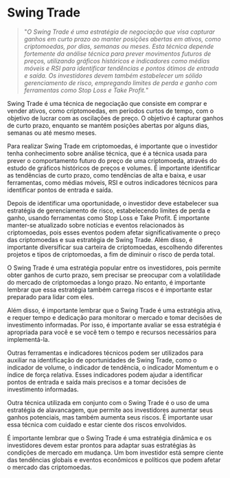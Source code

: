 # Swing Trade

>"*O Swing Trade é uma estratégia de negociação que visa capturar ganhos em curto prazo ao manter posições abertas em ativos, como criptomoedas, por dias, semanas ou meses. Esta técnica depende fortemente da análise técnica para prever movimentos futuros de preços, utilizando gráficos históricos e indicadores como médias móveis e RSI para identificar tendências e pontos ótimos de entrada e saída. Os investidores devem também estabelecer um sólido gerenciamento de risco, empregando limites de perda e ganho com ferramentas como Stop Loss e Take Profit.*"

Swing Trade é uma técnica de negociação que consiste em comprar e vender ativos, como criptomoedas, em períodos curtos de tempo, com o objetivo de lucrar com as oscilações de preço. O objetivo é capturar ganhos de curto prazo, enquanto se mantém posições abertas por alguns dias, semanas ou até mesmo meses.

Para realizar Swing Trade em criptomoedas, é importante que o investidor tenha conhecimento sobre análise técnica, que é a técnica usada para prever o comportamento futuro do preço de uma criptomoeda, através do estudo de gráficos históricos de preços e volumes. É importante identificar as tendências de curto prazo, como tendências de alta e baixa, e usar ferramentas, como médias móveis, RSI e outros indicadores técnicos para identificar pontos de entrada e saída.

Depois de identificar uma oportunidade, o investidor deve estabelecer sua estratégia de gerenciamento de risco, estabelecendo limites de perda e ganho, usando ferramentas como Stop Loss e Take Profit. É importante manter-se atualizado sobre notícias e eventos relacionados às criptomoedas, pois esses eventos podem afetar significativamente o preço das criptomoedas e sua estratégia de Swing Trade. Além disso, é importante diversificar sua carteira de criptomoedas, escolhendo diferentes projetos e tipos de criptomoedas, a fim de diminuir o risco de perda total.

O Swing Trade é uma estratégia popular entre os investidores, pois permite obter ganhos de curto prazo, sem precisar se preocupar com a volatilidade do mercado de criptomoedas a longo prazo. No entanto, é importante lembrar que essa estratégia também carrega riscos e é importante estar preparado para lidar com eles.

Além disso, é importante lembrar que o Swing Trade é uma estratégia ativa, e requer tempo e dedicação para monitorar o mercado e tomar decisões de investimento informadas. Por isso, é importante avaliar se essa estratégia é apropriada para você e se você tem o tempo e recursos necessários para implementá-la.

Outras ferramentas e indicadores técnicos podem ser utilizados para auxiliar na identificação de oportunidades de Swing Trade, como o indicador de volume, o indicador de tendência, o indicador Momentum e o índice de força relativa. Esses indicadores podem ajudar a identificar pontos de entrada e saída mais precisos e a tomar decisões de investimento informadas.

Outra técnica utilizada em conjunto com o Swing Trade é o uso de uma estratégia de alavancagem, que permite aos investidores aumentar seus ganhos potenciais, mas também aumenta seus riscos. É importante usar essa técnica com cuidado e estar ciente dos riscos envolvidos.

É importante lembrar que o Swing Trade é uma estratégia dinâmica e os investidores devem estar prontos para adaptar suas estratégias às condições de mercado em mudança. Um bom investidor está sempre ciente das tendências globais e eventos econômicos e políticos que podem afetar o mercado das criptomoedas.